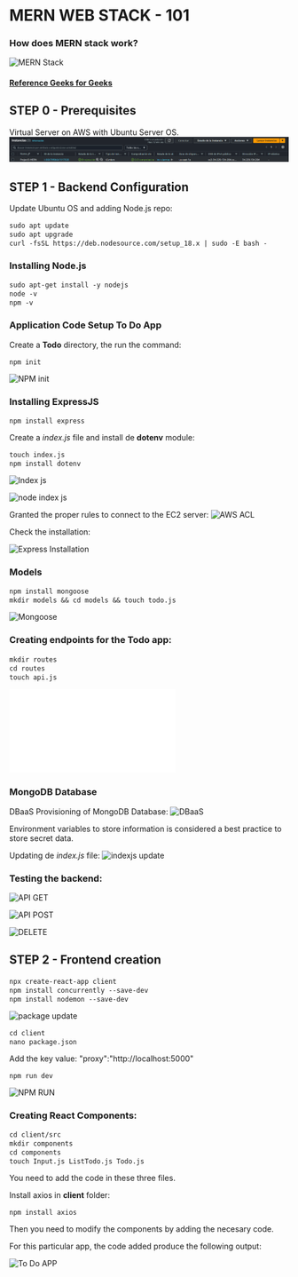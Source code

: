 # MERN WEB STACK - 101
### How does MERN stack work?
![MERN Stack](/MERN_stack_GbyG)
#### [Reference Geeks for Geeks](https://www.geeksforgeeks.org/mern-stack/)

## STEP 0 - Prerequisites
Virtual Server on AWS with Ubuntu Server OS.
![AWS Ubuntu Server](/PROJECT3-MERN/images/AWS_ubuntuOS.png)

## STEP 1 - Backend Configuration

Update Ubuntu OS and adding Node.js repo:

    sudo apt update
    sudo apt upgrade
    curl -fsSL https://deb.nodesource.com/setup_18.x | sudo -E bash -
    
### Installing Node.js

    sudo apt-get install -y nodejs
    node -v
    npm -v

### Application Code Setup To Do App

Create a **Todo** directory, the run the command:

    npm init

![NPM init](/PROJECT3-MERN/images/todo_npm_init)

### Installing ExpressJS

    npm install express

Create a *index.js* file and install de **dotenv** module:

    touch index.js
    npm install dotenv

![Index js](/PROJECT3-MERN/images/indexjs_creation)

![node index js](/PROJECT3-MERN/images/node_indexjs)

Granted the proper rules to connect to the EC2 server:
![AWS ACL](/PROJECT3-MERN/images/aws_acl_5000)

Check the installation:

![Express Installation](/PROJECT3-MERN/images/express_setup)


### Models

    npm install mongoose
    mkdir models && cd models && touch todo.js

![Mongoose ](/PROJECT3-MERN/images/moongoose)
    
### Creating endpoints for the Todo app:

    mkdir routes
    cd routes
    touch api.js

![API setup](/PROJECT3-MERN/images/api.js)

### MongoDB Database

DBaaS Provisioning of MongoDB Database:
![DBaaS](/PROJECT3-MERN/images/mongodb)

Environment variables to store information is considered a best practice to store secret data.

Updating de *index.js* file:
![indexjs update](/PROJECT3-MERN/images/indexjs_update)

### Testing the backend:
![API GET](/PROJECT3-MERN/images/GET)

![API POST](/PROJECT3-MERN/images/POST)

![DELETE](/PROJECT3-MERN/images/DELETE)

## STEP 2 - Frontend creation

    npx create-react-app client
    npm install concurrently --save-dev
    npm install nodemon --save-dev
![package update](/PROJECT3-MERN/images/packagejson)

    cd client
    nano package.json

Add the key value:
"proxy":"http://localhost:5000"

    npm run dev
![NPM RUN](/PROJECT3-MERN/images/npm_run_dev)

### Creating React Components:

    cd client/src
    mkdir components
    cd components
    touch Input.js ListTodo.js Todo.js

You need to add the code in these three files.

Install axios in **client** folder:

    npm install axios
Then you need to modify the components by adding the necesary code.

For this particular app, the code added produce the following output:

![To Do APP](/PROJECT3-MERN/images/ToDo_app_JE)


    



